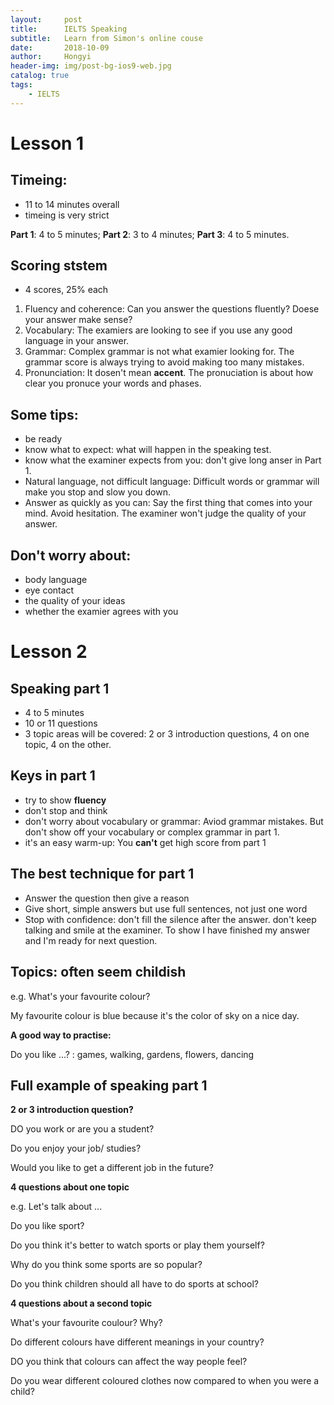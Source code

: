 ```yaml
---
layout:     post
title:      IELTS Speaking
subtitle:   Learn from Simon's online couse
date:       2018-10-09
author:     Hongyi
header-img: img/post-bg-ios9-web.jpg
catalog: true
tags:
    - IELTS
---
```


# Lesson 1
## Timeing:
- 11 to 14 minutes overall
- timeing is very strict

**Part 1**: 4 to 5 minutes; **Part 2**: 3 to 4 minutes; **Part 3**: 4 to 5 minutes.

## Scoring ststem
- 4 scores, 25% each
1. Fluency and coherence: Can you answer the questions fluently? Doese your answer make sense?
2. Vocabulary: The examiers are looking to see if you use any good language in your answer.
3. Grammar: Complex grammar is not what examier looking for.  The grammar score is always trying to avoid making too many mistakes.
4. Pronunciation: It dosen't mean **accent**. The pronuciation is about how clear you pronuce your words and phases.

## Some tips:
- be ready
- know what to expect: what will happen in the speaking test.
- know what the examiner expects from you: don't give long anser in Part 1.
- Natural language, not difficult language: Difficult words or grammar will make you stop and slow you down.
- Answer as quickly as you can: Say the first thing that comes into your mind. Avoid hesitation. The examiner won't judge the quality of your answer.

## Don't worry about:
- body language
- eye contact
- the quality of your ideas
- whether the examier agrees with you

# Lesson 2
## Speaking part 1
- 4 to 5 minutes
- 10 or 11 questions
- 3 topic areas will be covered: 2 or 3 introduction questions, 4 on one topic, 4 on the other.

## Keys in part 1
- try to show **fluency**
- don't stop and think
- don't worry about vocabulary or grammar: Aviod grammar mistakes. But don't show off your vocabulary or complex grammar in part 1. 
- it's an easy warm-up: You **can't** get high score from part 1

## The best technique for part 1
- Answer the question then give a reason
- Give short, simple answers but use full sentences, not just one word
- Stop with confidence: don't fill the silence after the answer. don't keep talking and smile at the examiner. To show I have finished my answer and I'm ready for next question.

## Topics: often seem childish
e.g. What's your favourite colour?

My favourite colour is blue because it's the color of sky on a nice day.

**A good way to practise:**

Do you like ...? : games, walking, gardens, flowers, dancing

## Full example of speaking part 1
**2 or 3 introduction question?**

DO you work or are you a student?

Do you enjoy your job/ studies?

Would you like to get a different job in the future?

**4 questions about one topic**

e.g. Let's talk about ...

Do you like sport?

Do you think it's better to watch sports or play them yourself?

Why do you think some sports are so popular?

Do you think children should all have to do sports at school?

**4 questions about a second topic**

What's your favourite coulour? Why?

Do different colours have different meanings in your country?

DO you think that colours can affect the way people feel?

Do you wear different coloured clothes now compared to when you were a child?

















